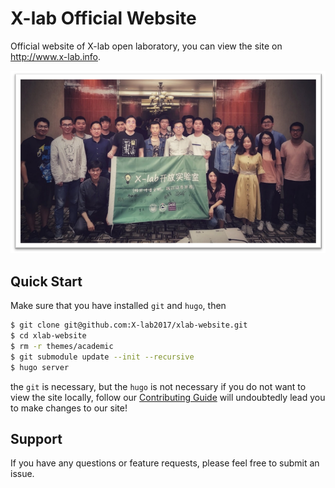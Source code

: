 # X-lab Official Website

 Official website of X-lab open laboratory, you can view the site on http://www.x-lab.info.

 ![avatar](./static/img/xlab.png)

## Quick Start

Make sure that you have installed `git` and `hugo`, then

```bash
$ git clone git@github.com:X-lab2017/xlab-website.git
$ cd xlab-website
$ rm -r themes/academic
$ git submodule update --init --recursive
$ hugo server
```

the `git` is necessary, but the `hugo` is not necessary if you do not want to view the site locally, follow our [Contributing Guide][CONTRIBUTING] will undoubtedly lead you to make changes to our site!

## Support

If you have any questions or feature requests, please feel free to submit an issue.


[CONTRIBUTING]: ./CONTRIBUTING.md
